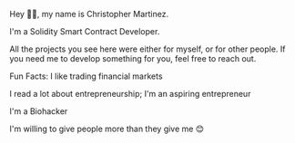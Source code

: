 Hey 👋🏼, my name is Christopher Martinez. 

I'm a Solidity Smart Contract Developer. 

All the projects you see here were either for myself, or for other people. If you need me to develop something for you, feel free to reach out.

Fun Facts:
I like trading financial markets

I read a lot about entrepreneurship; I'm an aspiring entrepreneur

I'm a Biohacker

I'm willing to give people more than they give me 😊

